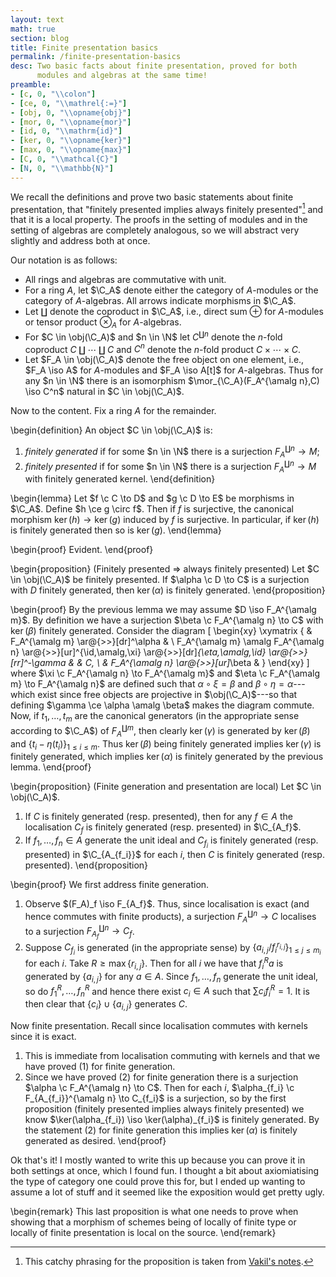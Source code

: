 ```yaml
---
layout: text
math: true
section: blog
title: Finite presentation basics
permalink: /finite-presentation-basics
desc: Two basic facts about finite presentation, proved for both
      modules and algebras at the same time!
preamble:
- [c, 0, "\\colon"]
- [ce, 0, "\\mathrel{:=}"]
- [obj, 0, "\\opname{obj}"]
- [mor, 0, "\\opname{mor}"]
- [id, 0, "\\mathrm{id}"]
- [ker, 0, "\\opname{ker}"]
- [max, 0, "\\opname{max}"]
- [C, 0, "\\mathcal{C}"]
- [N, 0, "\\mathbb{N}"]
---
```


We recall the definitions and prove two basic statements about finite
presentation, that "finitely presented implies always finitely
presented"[^always] and that it is a local property. The proofs in the
setting of modules and in the setting of algebras are completely
analogous, so we will abstract very slightly and address both at once.

Our notation is as follows:

- All rings and algebras are commutative with unit.
- For a ring $A$, let $\C_A$ denote either the category of
  $A$-modules or the category of $A$-algebras. All arrows indicate
  morphisms in $\C_A$.
- Let $\amalg$ denote the coproduct in $\C_A$, i.e., direct
  sum $\oplus$ for $A$-modules or tensor product $\otimes_A$ for
  $A$-algebras.
- For $C \in \obj(\C_A)$ and $n \in \N$ let $C^{\amalg
  n}$ denote the $n$-fold coproduct $C \amalg \cdots \amalg C$
  and $C^n$ denote the $n$-fold product $C \times \cdots \times
  C$.
- Let $F_A \in \obj(\C_A)$ denote the free object on one element,
  i.e., $F_A \iso A$ for $A$-modules and $F_A \iso A[t]$ for
  $A$-algebras. Thus for any $n \in \N$ there is an
  isomorphism $\mor_{\C_A}(F_A^{\amalg n},C) \iso C^n$ natural
  in $C \in \obj(\C_A)$.

Now to the content. Fix a ring $A$ for the remainder.

\begin{definition}
An object $C \in \obj(\C_A)$ is:

1. *finitely generated* if for some $n \in \N$ there is a
   surjection $F_A^{\amalg n} \to M$;
2. *finitely presented* if for some $n \in \N$ there is a
   surjection $F_A^{\amalg n} \to M$ with finitely generated
   kernel.
\end{definition}

\begin{lemma}
Let $f \c C \to D$ and $g \c D \to E$ be morphisms in
$\C_A$.  Define $h \ce g \circ f$. Then if $f$ is
surjective, the canonical morphism $\ker(h) \to \ker(g)$ induced by
$f$ is surjective. In particular, if $\ker(h)$ is finitely
generated then so is $\ker(g)$.
\end{lemma}

\begin{proof}
Evident.
\end{proof}

\begin{proposition}
(Finitely presented $\Rightarrow$ always finitely presented)
Let $C \in \obj(\C_A)$ be finitely presented. If $\alpha \c D
\to C$ is a surjection with $D$ finitely generated, then
$\ker(\alpha)$ is finitely generated.
\end{proposition}

\begin{proof}
By the previous lemma we may assume $D \iso F_A^{\amalg m}$. By
definition we have a surjection $\beta \c F_A^{\amalg n} \to C$ with
$\ker(\beta)$ finitely generated. Consider the diagram
\[
\begin{xy}
\xymatrix {
 & F_A^{\amalg m} \ar@{>>}[dr]^\alpha & \\
 F_A^{\amalg m} \amalg F_A^{\amalg n}
 \ar@{>>}[ur]^{\id\,\amalg\,\xi}
 \ar@{>>}[dr]_{\eta\,\amalg\,\id}
 \ar@{>>}[rr]^-\gamma
 & & C, \\
 & F_A^{\amalg n} \ar@{>>}[ur]_\beta &
}
\end{xy}
\]
where $\xi \c F_A^{\amalg n} \to F_A^{\amalg m}$ and $\eta \c
F_A^{\amalg m} \to F_A^{\amalg n}$ are defined such that $\alpha
\circ \xi = \beta$ and $\beta \circ \eta = \alpha$---which exist
since free objects are projective in $\obj(\C_A)$---so that
defining $\gamma \ce \alpha \amalg \beta$ makes the diagram
commute. Now, if $t_1,\ldots,t_m$ are the canonical generators (in
the appropriate sense according to $\C_A$) of $F_A^{\amalg
m}$, then clearly $\ker(\gamma)$ is generated by $\ker(\beta)$
and $\{t_i - \eta(t_i)\}_{1 \le i \le m}$. Thus $\ker(\beta)$
being finitely generated implies $\ker(\gamma)$ is finitely
generated, which implies $\ker(\alpha)$ is finitely generated by the
previous lemma.
\end{proof}

\begin{proposition}
(Finite generation and presentation are local)
Let $C \in \obj(\C_A)$.

1. If $C$ is finitely generated (resp. presented), then for any $f
   \in A$ the localisation $C_f$ is finitely generated
   (resp. presented) in $\C_{A_f}$.
2. If $f_1,\ldots,f_n \in A$ generate the unit ideal and
   $C_{f_i}$ is finitely generated (resp. presented) in
   $\C_{A_{f_i}}$ for each $i$, then $C$ is finitely
   generated (resp. presented).
\end{proposition}

\begin{proof}
We first address finite generation.

1. Observe $(F_A)_f \iso F_{A_f}$. Thus, since localisation is
   exact (and hence commutes with finite products), a surjection
   $F_A^{\amalg n} \to C$ localises to a surjection
   $F_{A_f}^{\amalg n} \to C_f$.
2. Suppose $C_{f_i}$ is generated (in the appropriate sense) by
   $\{a_{i,j}/f_i^{r_{i,j}}\}_{1 \le j \le m_i}$ for each $i$.
   Take $R \ge \max\{r_{i,j}\}$. Then for all $i$ we have that
   $f_i^Ra$ is generated by $\{a_{i,j}\}$ for any $a \in
   A$. Since $f_1,\ldots,f_n$ generate the unit ideal, so do
   $f_1^R,\ldots,f_n^R$ and hence there exist $c_i \in A$ such
   that $\sum c_if_i^R = 1$. It is then clear that $\{c_i\} \cup
   \{a_{i,j}\}$ generates $C$.

Now finite presentation. Recall since localisation commutes with
kernels since it is exact.

1. This is immediate from localisation commuting with kernels and that
   we have proved (1) for finite generation.
2. Since we have proved (2) for finite generation there is a
   surjection $\alpha \c F_A^{\amalg n} \to C$. Then for each $i$,
   $\alpha_{f_i} \c F_{A_{f_i}}^{\amalg n} \to C_{f_i}$ is a
   surjection, so by the first proposition (finitely presented implies
   always finitely presented) we know $\ker(\alpha_{f_i}) \iso
   \ker(\alpha)_{f_i}$ is finitely generated. By the statement (2)
   for finite generation this implies $\ker(\alpha)$ is finitely
   generated as desired.
\end{proof}

Ok that's it! I mostly wanted to write this up because you can prove
it in both settings at once, which I found fun. I thought a bit about
axiomiatising the type of category one could prove this for, but I
ended up wanting to assume a lot of stuff and it seemed like the
exposition would get pretty ugly.

\begin{remark}
This last proposition is what one needs to prove when showing that a
morphism of schemes being of locally of finite type or locally of
finite presentation is local on the source.
\end{remark}



[^always]:
    This catchy phrasing for the proposition is taken from [Vakil's
    notes][vakil].



[vakil]: //math216.wordpress.com/